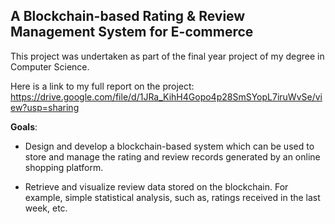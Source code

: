 A Blockchain-based Rating & Review Management System for E-commerce
-------------------------------------------------------------------

This project was undertaken as part of the final year project 
of my degree in Computer Science.

Here is a link to my full report on the project: 
https://drive.google.com/file/d/1JRa_KihH4Gopo4p28SmSYopL7iruWvSe/view?usp=sharing

__Goals__:
- Design and develop a blockchain-based system which can be used to store and manage the rating
and review records generated by an online shopping platform.

- Retrieve and visualize review data stored on the blockchain. For example, simple statistical
analysis, such as, ratings received in the last week, etc.

